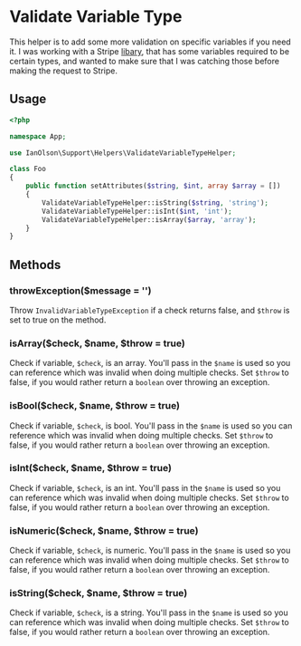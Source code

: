 # Validate Variable Type

This helper is to add some more validation on specific variables if you need it. I was working with a Stripe [libary](https://github.com/cartalyst/stripe), that has some variables required to be certain types, and wanted to make sure that I was catching those before making the request to Stripe.

## Usage

```php
<?php

namespace App;

use IanOlson\Support\Helpers\ValidateVariableTypeHelper;

class Foo
{
	public function setAttributes($string, $int, array $array = [])
	{
		ValidateVariableTypeHelper::isString($string, 'string');
		ValidateVariableTypeHelper::isInt($int, 'int');
		ValidateVariableTypeHelper::isArray($array, 'array');
	}
}
```

## Methods

### throwException($message = '')

Throw `InvalidVariableTypeException` if a check returns false, and `$throw` is set to true on the method.

### isArray($check, $name, $throw = true)

Check if variable, `$check`, is an array. You'll pass in the `$name` is used so you can reference which was invalid when doing multiple checks. Set `$throw` to false, if you would rather return a `boolean` over throwing an exception.

### isBool($check, $name, $throw = true)

Check if variable, `$check`, is bool. You'll pass in the `$name` is used so you can reference which was invalid when doing multiple checks. Set `$throw` to false, if you would rather return a `boolean` over throwing an exception.

### isInt($check, $name, $throw = true)

Check if variable, `$check`, is an int. You'll pass in the `$name` is used so you can reference which was invalid when doing multiple checks. Set `$throw` to false, if you would rather return a `boolean` over throwing an exception.

### isNumeric($check, $name, $throw = true)

Check if variable, `$check`, is numeric. You'll pass in the `$name` is used so you can reference which was invalid when doing multiple checks. Set `$throw` to false, if you would rather return a `boolean` over throwing an exception.

### isString($check, $name, $throw = true)

Check if variable, `$check`, is a string. You'll pass in the `$name` is used so you can reference which was invalid when doing multiple checks. Set `$throw` to false, if you would rather return a `boolean` over throwing an exception.